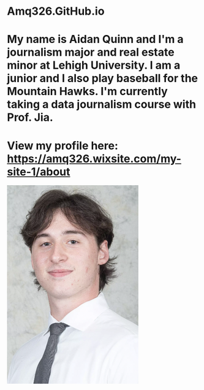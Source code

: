 # Amq326.GitHub.io
# My name is Aidan Quinn and I'm a journalism major and real estate minor at Lehigh University. I am a junior and I also play baseball for the Mountain Hawks. I'm currently taking a data journalism course with Prof. Jia. 
# View my profile here: https://amq326.wixsite.com/my-site-1/about

![Profile image](https://github.com/amq326/Amq326.GitHub.io/blob/main/Screen%20Shot%202024-12-13%20at%204.41.41%20PM.png?raw=true)

